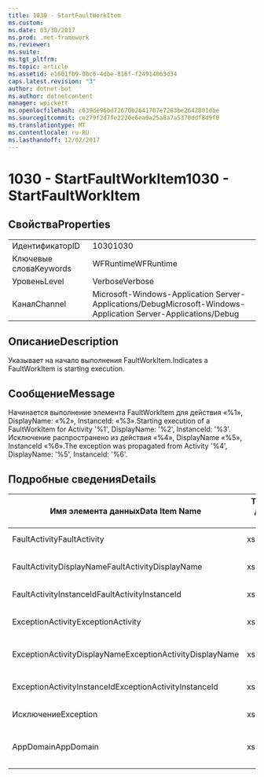 ```yaml
---
title: 1030 - StartFaultWorkItem
ms.custom: 
ms.date: 03/30/2017
ms.prod: .net-framework
ms.reviewer: 
ms.suite: 
ms.tgt_pltfrm: 
ms.topic: article
ms.assetid: e1601fb9-0bc6-4dbe-816f-f24914063d34
caps.latest.revision: "3"
author: dotnet-bot
ms.author: dotnetcontent
manager: wpickett
ms.openlocfilehash: c639de96bd72670b2641707e7283be2642801dbe
ms.sourcegitcommit: ce279f2d7fe2220e6ea0a25a8a7a5370ddf8d9f0
ms.translationtype: MT
ms.contentlocale: ru-RU
ms.lasthandoff: 12/02/2017
---
```

# <a name="1030---startfaultworkitem"></a><span data-ttu-id="dc5f1-102">1030 - StartFaultWorkItem</span><span class="sxs-lookup"><span data-stu-id="dc5f1-102">1030 - StartFaultWorkItem</span></span>
## <a name="properties"></a><span data-ttu-id="dc5f1-103">Свойства</span><span class="sxs-lookup"><span data-stu-id="dc5f1-103">Properties</span></span>  
  
|||  
|-|-|  
|<span data-ttu-id="dc5f1-104">Идентификатор</span><span class="sxs-lookup"><span data-stu-id="dc5f1-104">ID</span></span>|<span data-ttu-id="dc5f1-105">1030</span><span class="sxs-lookup"><span data-stu-id="dc5f1-105">1030</span></span>|  
|<span data-ttu-id="dc5f1-106">Ключевые слова</span><span class="sxs-lookup"><span data-stu-id="dc5f1-106">Keywords</span></span>|<span data-ttu-id="dc5f1-107">WFRuntime</span><span class="sxs-lookup"><span data-stu-id="dc5f1-107">WFRuntime</span></span>|  
|<span data-ttu-id="dc5f1-108">Уровень</span><span class="sxs-lookup"><span data-stu-id="dc5f1-108">Level</span></span>|<span data-ttu-id="dc5f1-109">Verbose</span><span class="sxs-lookup"><span data-stu-id="dc5f1-109">Verbose</span></span>|  
|<span data-ttu-id="dc5f1-110">Канал</span><span class="sxs-lookup"><span data-stu-id="dc5f1-110">Channel</span></span>|<span data-ttu-id="dc5f1-111">Microsoft-Windows-Application Server-Applications/Debug</span><span class="sxs-lookup"><span data-stu-id="dc5f1-111">Microsoft-Windows-Application Server-Applications/Debug</span></span>|  
  
## <a name="description"></a><span data-ttu-id="dc5f1-112">Описание</span><span class="sxs-lookup"><span data-stu-id="dc5f1-112">Description</span></span>  
 <span data-ttu-id="dc5f1-113">Указывает на начало выполнения FaultWorkItem.</span><span class="sxs-lookup"><span data-stu-id="dc5f1-113">Indicates a FaultWorkItem is starting execution.</span></span>  
  
## <a name="message"></a><span data-ttu-id="dc5f1-114">Сообщение</span><span class="sxs-lookup"><span data-stu-id="dc5f1-114">Message</span></span>  
 <span data-ttu-id="dc5f1-115">Начинается выполнение элемента FaultWorkItem для действия «%1», DisplayName: «%2», InstanceId: «%3».</span><span class="sxs-lookup"><span data-stu-id="dc5f1-115">Starting execution of a FaultWorkItem for Activity '%1', DisplayName: '%2', InstanceId: '%3'.</span></span>  <span data-ttu-id="dc5f1-116">Исключение распространено из действия «%4», DisplayName «%5», InstanceId «%6».</span><span class="sxs-lookup"><span data-stu-id="dc5f1-116">The exception was propagated from Activity '%4', DisplayName: '%5', InstanceId: '%6'.</span></span>  
  
## <a name="details"></a><span data-ttu-id="dc5f1-117">Подробные сведения</span><span class="sxs-lookup"><span data-stu-id="dc5f1-117">Details</span></span>  
  
|<span data-ttu-id="dc5f1-118">Имя элемента данных</span><span class="sxs-lookup"><span data-stu-id="dc5f1-118">Data Item Name</span></span>|<span data-ttu-id="dc5f1-119">Тип элемента данных</span><span class="sxs-lookup"><span data-stu-id="dc5f1-119">Data Item Type</span></span>|<span data-ttu-id="dc5f1-120">Описание</span><span class="sxs-lookup"><span data-stu-id="dc5f1-120">Description</span></span>|  
|--------------------|--------------------|-----------------|  
|<span data-ttu-id="dc5f1-121">FaultActivity</span><span class="sxs-lookup"><span data-stu-id="dc5f1-121">FaultActivity</span></span>|<span data-ttu-id="dc5f1-122">xs:string</span><span class="sxs-lookup"><span data-stu-id="dc5f1-122">xs:string</span></span>|<span data-ttu-id="dc5f1-123">Имя типа действия с ошибкой.</span><span class="sxs-lookup"><span data-stu-id="dc5f1-123">The type name of the fault activity.</span></span>|  
|<span data-ttu-id="dc5f1-124">FaultActivityDisplayName</span><span class="sxs-lookup"><span data-stu-id="dc5f1-124">FaultActivityDisplayName</span></span>|<span data-ttu-id="dc5f1-125">xs:string</span><span class="sxs-lookup"><span data-stu-id="dc5f1-125">xs:string</span></span>|<span data-ttu-id="dc5f1-126">Отображаемое имя действия с ошибкой.</span><span class="sxs-lookup"><span data-stu-id="dc5f1-126">The display name of the fault activity.</span></span>|  
|<span data-ttu-id="dc5f1-127">FaultActivityInstanceId</span><span class="sxs-lookup"><span data-stu-id="dc5f1-127">FaultActivityInstanceId</span></span>|<span data-ttu-id="dc5f1-128">xs:string</span><span class="sxs-lookup"><span data-stu-id="dc5f1-128">xs:string</span></span>|<span data-ttu-id="dc5f1-129">Идентификатор экземпляра действия с ошибкой.</span><span class="sxs-lookup"><span data-stu-id="dc5f1-129">The instance id of the fault activity.</span></span>|  
|<span data-ttu-id="dc5f1-130">ExceptionActivity</span><span class="sxs-lookup"><span data-stu-id="dc5f1-130">ExceptionActivity</span></span>|<span data-ttu-id="dc5f1-131">xs:string</span><span class="sxs-lookup"><span data-stu-id="dc5f1-131">xs:string</span></span>|<span data-ttu-id="dc5f1-132">Имя типа действия, вызвавшего исключение.</span><span class="sxs-lookup"><span data-stu-id="dc5f1-132">The type name of the activity that threw the exception.</span></span>|  
|<span data-ttu-id="dc5f1-133">ExceptionActivityDisplayName</span><span class="sxs-lookup"><span data-stu-id="dc5f1-133">ExceptionActivityDisplayName</span></span>|<span data-ttu-id="dc5f1-134">xs:string</span><span class="sxs-lookup"><span data-stu-id="dc5f1-134">xs:string</span></span>|<span data-ttu-id="dc5f1-135">Отображаемое имя действия, вызвавшего исключение.</span><span class="sxs-lookup"><span data-stu-id="dc5f1-135">The display name of the activity that threw the exception.</span></span>|  
|<span data-ttu-id="dc5f1-136">ExceptionActivityInstanceId</span><span class="sxs-lookup"><span data-stu-id="dc5f1-136">ExceptionActivityInstanceId</span></span>|<span data-ttu-id="dc5f1-137">xs:string</span><span class="sxs-lookup"><span data-stu-id="dc5f1-137">xs:string</span></span>|<span data-ttu-id="dc5f1-138">Идентификатор экземпляра действия, вызвавшего исключение.</span><span class="sxs-lookup"><span data-stu-id="dc5f1-138">The instance id of the activity that threw the exception.</span></span>|  
|<span data-ttu-id="dc5f1-139">Исключение</span><span class="sxs-lookup"><span data-stu-id="dc5f1-139">Exception</span></span>|<span data-ttu-id="dc5f1-140">xs:string</span><span class="sxs-lookup"><span data-stu-id="dc5f1-140">xs:string</span></span>|<span data-ttu-id="dc5f1-141">Сведения об исключении</span><span class="sxs-lookup"><span data-stu-id="dc5f1-141">The exception details for the exception</span></span>|  
|<span data-ttu-id="dc5f1-142">AppDomain</span><span class="sxs-lookup"><span data-stu-id="dc5f1-142">AppDomain</span></span>|<span data-ttu-id="dc5f1-143">xs:string</span><span class="sxs-lookup"><span data-stu-id="dc5f1-143">xs:string</span></span>|<span data-ttu-id="dc5f1-144">Строка, возвращаемая AppDomain.CurrentDomain.FriendlyName.</span><span class="sxs-lookup"><span data-stu-id="dc5f1-144">The string returned by AppDomain.CurrentDomain.FriendlyName.</span></span>|
